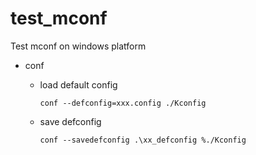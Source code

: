 # test_mconf
Test mconf on windows platform

+ conf
    - load default config

        ```
        conf --defconfig=xxx.config ./Kconfig
        ```

    - save defconfig
        ```
        conf --savedefconfig .\xx_defconfig %./Kconfig
        ```
